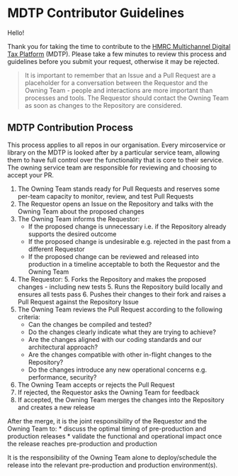 # MDTP Contributor Guidelines

Hello! 

Thank you for taking the time to contribute to the [HMRC Multichannel Digital Tax Platform](https://hmrc.github.io) (MDTP). Please take a few minutes to review this process and guidelines before you submit your request, otherwise it may be rejected. 

> It is important to remember that an Issue and a Pull Request are a placeholder for a conversation between the Requestor and the Owning Team - people and interactions are more important than processes and tools. The Requestor should contact the Owning Team as soon as changes to the Repository are considered.

## MDTP Contribution Process 

This process applies to all repos in our organisation. Every mircoservice or library on the MDTP is looked after by a particular service team, allowing them to have full control over the functionality that is core to their service. The owning service team are responsible for reviewing and choosing to accept your PR. 

1. The Owning Team stands ready for Pull Requests and reserves some per-team capacity to monitor, review, and test Pull Requests
2. The Requestor opens an Issue on the Repository and talks with the Owning Team about the proposed changes
3. The Owning Team informs the Requestor:
    * If the proposed change is unnecessary i.e. if the Repository already supports the desired outcome
    * If the proposed change is undesirable e.g. rejected in the past from a different Requestor
    * If the proposed change can be reviewed and released into production in a timeline acceptable to both the Requestor and the Owning Team
4. The Requestor:
    5. Forks the Repository and makes the proposed changes - including new tests
    5. Runs the Repository build locally and ensures all tests pass
    6. Pushes their changes to their fork and raises a Pull Request against the Repository Issue
7. The Owning Team reviews the Pull Request according to the following criteria:
    * Can the changes be compiled and tested?
    * Do the changes clearly indicate what they are trying to achieve?
    * Are the changes aligned with our coding standards and our architectural approach?
    * Are the changes compatible with other in-flight changes to the Repository?
    * Do the changes introduce any new operational concerns e.g. performance, security?
8. The Owning Team accepts or rejects the Pull Request
9. If rejected, the Requestor asks the Owning Team for feedback
10. If accepted, the Owning Team merges the changes into the Repository and creates a new release

After the merge, it is the joint responsibility of the Requestor and the Owning Team to:
    * discuss the optimal timing of pre-production and production releases
    * validate the functional and operational impact once the release reaches pre-production and production

It is the responsibility of the Owning Team alone to deploy/schedule the release into the relevant pre-production and production environment(s).
